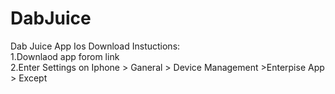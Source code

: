 # DabJuice
Dab Juice App
Ios Download Instuctions: <br />
1.Downlaod app forom link <br />
2.Enter Settings on Iphone > Ganeral > Device Management >Enterpise App > Except <br />

